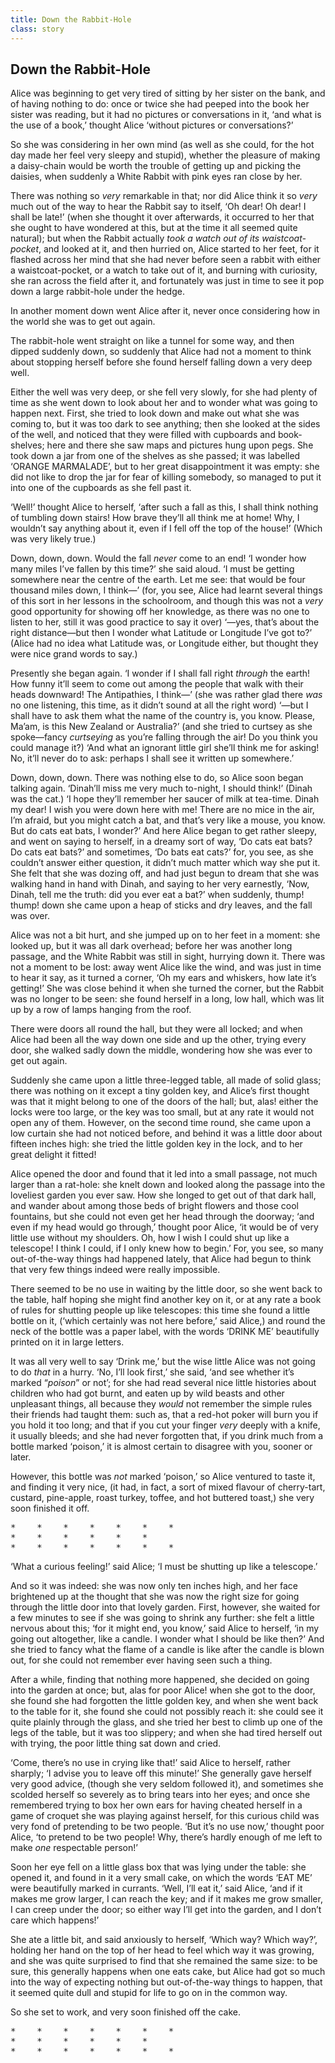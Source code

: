 ```yaml
---
title: Down the Rabbit-Hole
class: story
---
```


## Down the Rabbit-Hole

Alice was beginning to get very tired of sitting by her sister on the
bank, and of having nothing to do: once or twice she had peeped into the
book her sister was reading, but it had no pictures or conversations in
it, ‘and what is the use of a book,’ thought Alice ‘without pictures or
conversations?’

So she was considering in her own mind (as well as she could, for the hot
day made her feel very sleepy and stupid), whether the pleasure of making
a daisy-chain would be worth the trouble of getting up and picking the
daisies, when suddenly a White Rabbit with pink eyes ran close by her.

There was nothing so _very_ remarkable in that; nor did Alice think it so
_very_ much out of the way to hear the Rabbit say to itself, ‘Oh dear! Oh
dear! I shall be late!’ (when she thought it over afterwards, it occurred
to her that she ought to have wondered at this, but at the time it all
seemed quite natural); but when the Rabbit actually _took a watch out of
its waistcoat-pocket_, and looked at it, and then hurried on, Alice started
to her feet, for it flashed across her mind that she had never before seen
a rabbit with either a waistcoat-pocket, or a watch to take out of it, and
burning with curiosity, she ran across the field after it, and fortunately
was just in time to see it pop down a large rabbit-hole under the hedge.

In another moment down went Alice after it, never once considering how in
the world she was to get out again.

The rabbit-hole went straight on like a tunnel for some way, and then
dipped suddenly down, so suddenly that Alice had not a moment to think
about stopping herself before she found herself falling down a very deep
well.

Either the well was very deep, or she fell very slowly, for she had plenty
of time as she went down to look about her and to wonder what was going to
happen next. First, she tried to look down and make out what she was
coming to, but it was too dark to see anything; then she looked at the
sides of the well, and noticed that they were filled with cupboards and
book-shelves; here and there she saw maps and pictures hung upon pegs. She
took down a jar from one of the shelves as she passed; it was labelled
‘ORANGE MARMALADE’, but to her great disappointment it was empty: she did
not like to drop the jar for fear of killing somebody, so managed to put
it into one of the cupboards as she fell past it.

‘Well!’ thought Alice to herself, ‘after such a fall as this, I shall
think nothing of tumbling down stairs! How brave they’ll all think me at
home! Why, I wouldn’t say anything about it, even if I fell off the top of
the house!’ (Which was very likely true.)

Down, down, down. Would the fall _never_ come to an end! ‘I wonder how many
miles I’ve fallen by this time?’ she said aloud. ‘I must be getting
somewhere near the centre of the earth. Let me see: that would be four
thousand miles down, I think—’ (for, you see, Alice had learnt
several things of this sort in her lessons in the schoolroom, and though
this was not a _very_ good opportunity for showing off her knowledge, as
there was no one to listen to her, still it was good practice to say it
over) ‘—yes, that’s about the right distance—but then I wonder
what Latitude or Longitude I’ve got to?’ (Alice had no idea what Latitude
was, or Longitude either, but thought they were nice grand words to say.)

Presently she began again. ‘I wonder if I shall fall right _through_ the
earth! How funny it’ll seem to come out among the people that walk with
their heads downward! The Antipathies, I think—’ (she was rather
glad there _was_ no one listening, this time, as it didn’t sound at all the
right word) ‘—but I shall have to ask them what the name of the
country is, you know. Please, Ma’am, is this New Zealand or Australia?’
(and she tried to curtsey as she spoke—fancy _curtseying_ as you’re
falling through the air! Do you think you could manage it?) ‘And what an
ignorant little girl she’ll think me for asking! No, it’ll never do to
ask: perhaps I shall see it written up somewhere.’

Down, down, down. There was nothing else to do, so Alice soon began
talking again. ‘Dinah’ll miss me very much to-night, I should think!’
(Dinah was the cat.) ‘I hope they’ll remember her saucer of milk at
tea-time. Dinah my dear! I wish you were down here with me! There are no
mice in the air, I’m afraid, but you might catch a bat, and that’s very
like a mouse, you know. But do cats eat bats, I wonder?’ And here Alice
began to get rather sleepy, and went on saying to herself, in a dreamy
sort of way, ‘Do cats eat bats? Do cats eat bats?’ and sometimes, ‘Do bats
eat cats?’ for, you see, as she couldn’t answer either question, it didn’t
much matter which way she put it. She felt that she was dozing off, and
had just begun to dream that she was walking hand in hand with Dinah, and
saying to her very earnestly, ‘Now, Dinah, tell me the truth: did you ever
eat a bat?’ when suddenly, thump! thump! down she came upon a heap of
sticks and dry leaves, and the fall was over.

Alice was not a bit hurt, and she jumped up on to her feet in a moment:
she looked up, but it was all dark overhead; before her was another long
passage, and the White Rabbit was still in sight, hurrying down it. There
was not a moment to be lost: away went Alice like the wind, and was just
in time to hear it say, as it turned a corner, ‘Oh my ears and whiskers,
how late it’s getting!’ She was close behind it when she turned the
corner, but the Rabbit was no longer to be seen: she found herself in a
long, low hall, which was lit up by a row of lamps hanging from the roof.

There were doors all round the hall, but they were all locked; and when
Alice had been all the way down one side and up the other, trying every
door, she walked sadly down the middle, wondering how she was ever to get
out again.

Suddenly she came upon a little three-legged table, all made of solid
glass; there was nothing on it except a tiny golden key, and Alice’s first
thought was that it might belong to one of the doors of the hall; but,
alas! either the locks were too large, or the key was too small, but at
any rate it would not open any of them. However, on the second time round,
she came upon a low curtain she had not noticed before, and behind it was
a little door about fifteen inches high: she tried the little golden key
in the lock, and to her great delight it fitted!

Alice opened the door and found that it led into a small passage, not much
larger than a rat-hole: she knelt down and looked along the passage into
the loveliest garden you ever saw. How she longed to get out of that dark
hall, and wander about among those beds of bright flowers and those cool
fountains, but she could not even get her head through the doorway; ‘and
even if my head would go through,’ thought poor Alice, ‘it would be of
very little use without my shoulders. Oh, how I wish I could shut up like
a telescope! I think I could, if I only knew how to begin.’ For, you see,
so many out-of-the-way things had happened lately, that Alice had begun to
think that very few things indeed were really impossible.

There seemed to be no use in waiting by the little door, so she went back
to the table, half hoping she might find another key on it, or at any rate
a book of rules for shutting people up like telescopes: this time she
found a little bottle on it, (‘which certainly was not here before,’ said
Alice,) and round the neck of the bottle was a paper label, with the words
‘DRINK ME’ beautifully printed on it in large letters.

It was all very well to say ‘Drink me,’ but the wise little Alice was not
going to do _that_ in a hurry. ‘No, I’ll look first,’ she said, ‘and see
whether it’s marked “_poison_” or not’; for she had read several nice little
histories about children who had got burnt, and eaten up by wild beasts
and other unpleasant things, all because they _would_ not remember the
simple rules their friends had taught them: such as, that a red-hot poker
will burn you if you hold it too long; and that if you cut your finger
_very_ deeply with a knife, it usually bleeds; and she had never forgotten
that, if you drink much from a bottle marked ‘poison,’ it is almost
certain to disagree with you, sooner or later.

However, this bottle was _not_ marked ‘poison,’ so Alice ventured to taste
it, and finding it very nice, (it had, in fact, a sort of mixed flavour of
cherry-tart, custard, pine-apple, roast turkey, toffee, and hot buttered
toast,) she very soon finished it off.

<pre class="stars">*    *    *    *    *    *    *
*    *    *    *    *    *
*    *    *    *    *    *    *
</pre>

‘What a curious feeling!’ said Alice; ‘I must be shutting up like a
telescope.’

And so it was indeed: she was now only ten inches high, and her face
brightened up at the thought that she was now the right size for going
through the little door into that lovely garden. First, however, she
waited for a few minutes to see if she was going to shrink any further:
she felt a little nervous about this; ‘for it might end, you know,’ said
Alice to herself, ‘in my going out altogether, like a candle. I wonder
what I should be like then?’ And she tried to fancy what the flame of a
candle is like after the candle is blown out, for she could not remember
ever having seen such a thing.

After a while, finding that nothing more happened, she decided on going
into the garden at once; but, alas for poor Alice! when she got to the
door, she found she had forgotten the little golden key, and when she went
back to the table for it, she found she could not possibly reach it: she
could see it quite plainly through the glass, and she tried her best to
climb up one of the legs of the table, but it was too slippery; and when
she had tired herself out with trying, the poor little thing sat down and
cried.

‘Come, there’s no use in crying like that!’ said Alice to herself, rather
sharply; ‘I advise you to leave off this minute!’ She generally gave
herself very good advice, (though she very seldom followed it), and
sometimes she scolded herself so severely as to bring tears into her eyes;
and once she remembered trying to box her own ears for having cheated
herself in a game of croquet she was playing against herself, for this
curious child was very fond of pretending to be two people. ‘But it’s no
use now,’ thought poor Alice, ‘to pretend to be two people! Why, there’s
hardly enough of me left to make _one_ respectable person!’

Soon her eye fell on a little glass box that was lying under the table:
she opened it, and found in it a very small cake, on which the words ‘EAT
ME’ were beautifully marked in currants. ‘Well, I’ll eat it,’ said Alice,
‘and if it makes me grow larger, I can reach the key; and if it makes me
grow smaller, I can creep under the door; so either way I’ll get into the
garden, and I don’t care which happens!’

She ate a little bit, and said anxiously to herself, ‘Which way? Which
way?’, holding her hand on the top of her head to feel which way it was
growing, and she was quite surprised to find that she remained the same
size: to be sure, this generally happens when one eats cake, but Alice had
got so much into the way of expecting nothing but out-of-the-way things to
happen, that it seemed quite dull and stupid for life to go on in the
common way.

So she set to work, and very soon finished off the cake.

<!-- TODO: https://github.com/vivliostyle/vfm/issues/79 -->
<pre class="stars">*    *    *    *    *    *    *
*    *    *    *    *    *
*    *    *    *    *    *    *
</pre>
